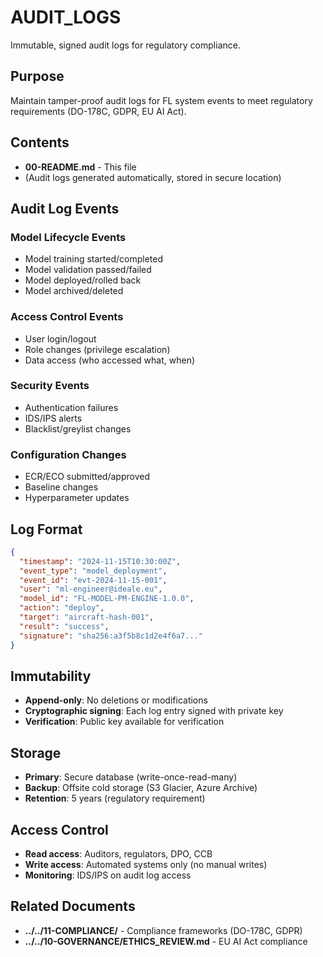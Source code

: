 # AUDIT_LOGS

Immutable, signed audit logs for regulatory compliance.

## Purpose

Maintain tamper-proof audit logs for FL system events to meet regulatory requirements (DO-178C, GDPR, EU AI Act).

## Contents

- **00-README.md** - This file
- (Audit logs generated automatically, stored in secure location)

## Audit Log Events

### Model Lifecycle Events

- Model training started/completed
- Model validation passed/failed
- Model deployed/rolled back
- Model archived/deleted

### Access Control Events

- User login/logout
- Role changes (privilege escalation)
- Data access (who accessed what, when)

### Security Events

- Authentication failures
- IDS/IPS alerts
- Blacklist/greylist changes

### Configuration Changes

- ECR/ECO submitted/approved
- Baseline changes
- Hyperparameter updates

## Log Format

```json
{
  "timestamp": "2024-11-15T10:30:00Z",
  "event_type": "model_deployment",
  "event_id": "evt-2024-11-15-001",
  "user": "ml-engineer@ideale.eu",
  "model_id": "FL-MODEL-PM-ENGINE-1.0.0",
  "action": "deploy",
  "target": "aircraft-hash-001",
  "result": "success",
  "signature": "sha256:a3f5b8c1d2e4f6a7..."
}
```

## Immutability

- **Append-only**: No deletions or modifications
- **Cryptographic signing**: Each log entry signed with private key
- **Verification**: Public key available for verification

## Storage

- **Primary**: Secure database (write-once-read-many)
- **Backup**: Offsite cold storage (S3 Glacier, Azure Archive)
- **Retention**: 5 years (regulatory requirement)

## Access Control

- **Read access**: Auditors, regulators, DPO, CCB
- **Write access**: Automated systems only (no manual writes)
- **Monitoring**: IDS/IPS on audit log access

## Related Documents

- **../../11-COMPLIANCE/** - Compliance frameworks (DO-178C, GDPR)
- **../../10-GOVERNANCE/ETHICS_REVIEW.md** - EU AI Act compliance
